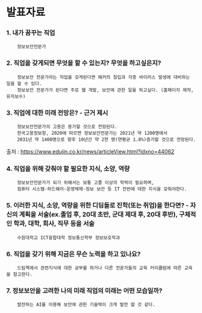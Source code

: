 # 발표자료
### 1. 내가 꿈꾸는 직업
        정보보안전문가
        
### 2. 직업을 갖게되면 무엇을 할 수 있는지? 무엇을 하고싶은지?
        정보보안 전문가라는 직업을 갖게된다면 해커의 침입과 각종 바이러스 발생에 대비하는 일을 할 수 있다.
        정보보안 전문가가 된다면 주로 웹 개발, 보안에 관한 일을 하고싶다. (홈페이지 제작, 유지보수)
        
### 3. 직업에 대한 미래 전망은? - 근거 제시
        정보보안전문가의 고용은 증가할 것으로 전망된다.
        한국고용정보원, 2020에 따르면 정보보안전문가는 2021년 약 1200명에서
        2031년 약 1400명으로 향후 10년간 약 2천 명(연평균 1.8%)증가할 것으로 전망된다.
        
출처 : <https://www.edujin.co.kr/news/articleView.html?idxno=44062>

### 4. 직업을 위해 갖춰야 할 필요한 지식, 소양, 역량
        정보보안전문가가 되기 위해서는 보통 고졸 이상의 학력이 필요하며,
        컴퓨터 시스템·하드웨어·운영체제·정보 보안 등 IT 전반에 대한 지식을 갖춰야한다.
        
### 5. 이러한 지식, 소양, 역량을 위한 디딤돌로 진학(또는 취업)을 한다면? - 자신의 계획을 서술(ex.졸업 후, 20대 초반, 군대 제대 후, 20대 후반), 구체적인 학과, 대학, 회사, 직무 등을 서술
        수원대학교 ICT융합대학 정보통신학부 정보보호학과
        
### 6. 직업을 갖기 위해 지금은 무슨 노력을 하고 있나요?
        드림핵에서 관련지식에 대한 공부를 하거나 다른 전문가들의 교육 커리큘럼에 따른 교육을 참고한다. 
        
### 7. 정보보안을 고려한 나의 미래 직업의 미래는 어떤 모습일까?
        발전하는 AI를 이용해 보안에 관한 기술력이 크게 발전 할 것 같다.
